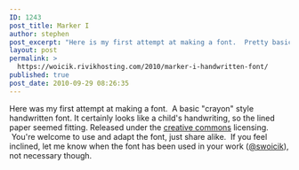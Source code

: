 ```yaml
---
ID: 1243
post_title: Marker I
author: stephen
post_excerpt: "Here is my first attempt at making a font.  Pretty basic handwritten font. Certainly looks like a child's handwriting, so the lined paper seemed fitting. Released under the creative commons licensing.  You're welcome to use and adapt the font, just share alike.  If you feel inclined, let me know when the font has been used in your work, not necessary though."
layout: post
permalink: >
  https://woicik.rivikhosting.com/2010/marker-i-handwritten-font/
published: true
post_date: 2010-09-29 08:26:35
---
```

<p>Here was my first attempt at making a font.  A basic "crayon" style handwritten font. It certainly looks like a child's handwriting, so the lined paper seemed fitting. Released under the <a href="http://creativecommons.org/licenses/by-sa/3.0/" target="_blank" rel="noopener noreferrer">creative commons</a> licensing.  You're welcome to use and adapt the font, just share alike.  If you feel inclined, let me know when the font has been used in your work (<a href="https://twitter.com/swoicik" target="_blank" rel="noopener noreferrer">@swoicik</a>), not necessary though.</p>

<!-- wp:gumroad/gumroad-block {"id":"Marker1","type":"embed","text":"Download the Marker I Font","url":"https://gumroad.com/l/Marker1"} -->
<div class="gumroad-product-embed" data-gumroad-product-id="Marker1" class="wp-block-gumroad-gumroad-block"></div>
<!-- /wp:gumroad/gumroad-block -->